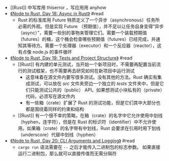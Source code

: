 - [[Rust]] 中写库用 thiserror ，写应用用 anyhow
- [《Node to Rust, Day 18: Async in Rust》](https://zhuanlan.zhihu.com/p/460877284) #read
	- Rust 的标准库用 Future 特质定义了一个异步（asynchronous）任务所必需的外观。但是实现 Future （预期值），并不足以让任务自身变得“异步（async）”，需要一些别的事物来管理它们。需要一个装载预期值（futures）的桶，这个桶会检查哪些预期值（futures）已经完成，并通知其等待方。需要一个处理器（executor）和一个反应器（reactor），这有点像 node.js 的事件循环
- [《Node to Rust, Day 19: Tests and Project Structure》](https://zhuanlan.zhihu.com/p/461146494) #read
	- [[Rust]] 有内建的单元测试，当开始一个新项目时，不需要再配置当前流行的测试框架，也不需要再去研究如何在新项目中运行测试
		- 这意味着在源文件内要写很多测试。没有其他的方法。Rust 确实有集成测试，可以放在 *src* 文件夹旁边一个独立的 *tests* 文件夹中，但是它们只能测试公共的（public） API。如果想测试小块私有的（private）代码，必须写在源文件内
		- 有一些箱（crate）扩展了 Rust 的测试功能，但是它们其中大部分也都是围绕着同样的约束和结构
	- [[Rust]] 有一个很不幸的策略，在箱（crate）的名字中它允许使用中划线（hyphen，连字符），但是在 Rust 的标识符（identifier）中不允许使用。如果箱（crate）的名字带有中划线，Rust 会要求在引用时用下划线（underscore）代替中划线（hyphen）
- [《Node to Rust, Day 20: CLI Arguments and Logging》](https://zhuanlan.zhihu.com/p/461555001) #read
	- `cargo run` 语法需要在 `--` 之后才能传入二进制包的标志参数。 如果直接运行二进制包，那么就可以直接传值而无需分隔符